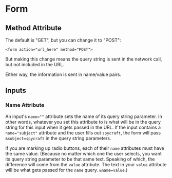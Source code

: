 # Form

## Method Attribute

The default is "GET", but you can change it to "POST":

`<form action="url_here" method="POST">`

But making this change means the query string is sent in the network call, but not included in the URL.

Either way, the information is sent in name/value pairs.


## Inputs

### Name Attribute

An input's `name=""` attribute sets the name of its query string parameter.  In other words, whatever you set this attribute to is what will be in the query string for this input when it gets passed in the URL.  If the input contains a `name="subject"` attribute and the user fills out `spycraft`, the form will pass `&subject=spycraft` in the query string parameters.

If you are marking up radio buttons, each of their `name` attributes must have the same value.  (Because no matter which one the user selects, you want its query string parameter to be that same text.  Speaking of which, the difference will come from the `value` attribute.  The text in your `value` attribute will be what gets passed for the `name` query.  `&name=value`.)